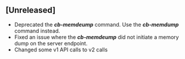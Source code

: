## [Unreleased]
 - Deprecated the ***cb-memdeump*** command. Use the ***cb-memdump*** command instead.
 - Fixed an issue where the ***cb-memdeump*** did not initiate a memory dump on the server endpoint.
 - Changed some v1 API calls to v2 calls
